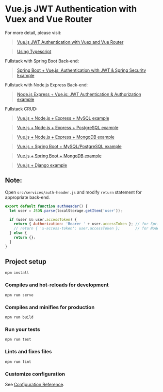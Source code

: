 # Vue.js JWT Authentication with Vuex and Vue Router

For more detail, please visit:

> [Vue.js JWT Authentication with Vuex and Vue Router](https://interface.com/jwt-vue-vuex-authentication/)

> [Using Typescript](https://interface.com/vuex-typescript-jwt-auth/)

Fullstack with Spring Boot Back-end:

> [Spring Boot + Vue.js: Authentication with JWT & Spring Security Example](https://interface.com/spring-boot-vue-js-authentication-jwt-spring-security/)

Fullstack with Node.js Express Back-end:

> [Node.js Express + Vue.js: JWT Authentication & Authorization example](https://interface.com/node-express-vue-jwt-auth/)

Fullstack CRUD:

> [Vue.js + Node.js + Express + MySQL example](https://interface.com/vue-js-node-js-express-mysql-crud-example/)

> [Vue.js + Node.js + Express + PostgreSQL example](https://interface.com/vue-node-express-postgresql/)

> [Vue.js + Node.js + Express + MongoDB example](https://interface.com/vue-node-express-mongodb-mevn-crud/)

> [Vue.js + Spring Boot + MySQL/PostgreSQL example](https://interface.com/spring-boot-vue-js-crud-example/)

> [Vue.js + Spring Boot + MongoDB example](https://interface.com/spring-boot-vue-mongodb/)

> [Vue.js + Django example](https://interface.com/django-vue-js-rest-framework/)

## Note:

Open `src/services/auth-header.js` and modify `return` statement for appropriate back-end.

```js
export default function authHeader() {
  let user = JSON.parse(localStorage.getItem('user'));

  if (user && user.accessToken) {
    return { Authorization: 'Bearer ' + user.accessToken }; // for Spring Boot back-end
    // return { 'x-access-token': user.accessToken };       // for Node.js Express back-end
  } else {
    return {};
  }
}
```

## Project setup

```
npm install
```

### Compiles and hot-reloads for development

```
npm run serve
```

### Compiles and minifies for production

```
npm run build
```

### Run your tests

```
npm run test
```

### Lints and fixes files

```
npm run lint
```

### Customize configuration

See [Configuration Reference](https://cli.vuejs.org/config/).
